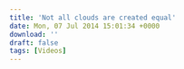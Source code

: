 ```yaml
---
title: 'Not all clouds are created equal'
date: Mon, 07 Jul 2014 15:01:34 +0000
download: ''
draft: false
tags: [Videos]
---
```


